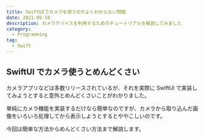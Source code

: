 ```yaml
---
title: SwiftUIでカメラを使うのがよくわからない問題
date: 2021-05-10
description: カメラデバイスを利用するためのチュートリアルを解説してみました
category:
  - Programming
tag:
  - Swift
---
```


## SwiftUI でカメラ使うとめんどくさい

カメラアプリなどは多数リリースされているが、それを実際に SwiftUI で実装してみようとすると意外とめんどくさいことがわかりました。

単純にカメラ機能を実装するだけなら簡単なのですが、カメラから取り込んだ画像をいろいろ処理してから表示しようとするとややこしいのです。

今回は簡単な方法からめんどくさい方法まで解説します。
